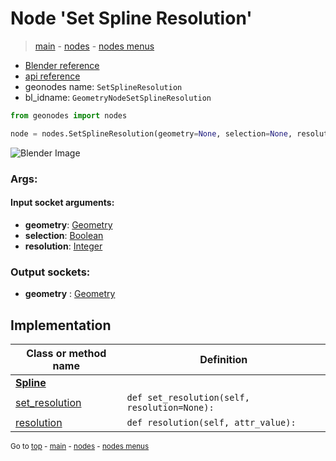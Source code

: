 # Node 'Set Spline Resolution'

> [main](../structure.md) - [nodes](nodes.md) - [nodes menus](nodes_menus.md)

- [Blender reference](https://docs.blender.org/manual/en/latest/modeling/geometry_nodes/curve/set_spline_resolution.html)
- [api reference](https://docs.blender.org/api/current/bpy.types.GeometryNodeSetSplineResolution.html)
- geonodes name: `SetSplineResolution`
- bl_idname: `GeometryNodeSetSplineResolution`

```python
from geonodes import nodes

node = nodes.SetSplineResolution(geometry=None, selection=None, resolution=None)
```

![Blender Image](https://docs.blender.org/manual/en/latest/_images/node-types_GeometryNodeSetSplineResolution.webp)

### Args:

#### Input socket arguments:

- **geometry**: [Geometry](Geometry.md)
- **selection**: [Boolean](Boolean.md)
- **resolution**: [Integer](Integer.md)

### Output sockets:

- **geometry** : [Geometry](Geometry.md)

## Implementation

| Class or method name | Definition |
|----------------------|------------|
| **[Spline](Spline.md)** |
| [set_resolution](Spline.md#set_resolution) | `def set_resolution(self, resolution=None):` |
| [resolution](Spline.md#resolution) | `def resolution(self, attr_value):` |
<sub>Go to [top](#node-Set-Spline-Resolution) - [main](../structure.md) - [nodes](nodes.md) - [nodes menus](nodes_menus.md)</sub>

